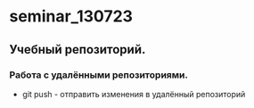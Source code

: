 ﻿# seminar_130723
## Учебный репозиторий.
### Работа с удалёнными репозиториями.
* git push - отправить изменения в удалённый репозиторий